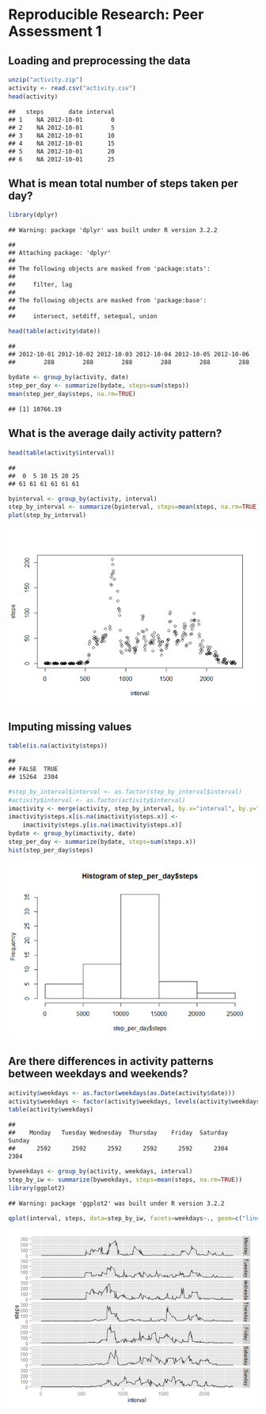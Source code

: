 # Reproducible Research: Peer Assessment 1


## Loading and preprocessing the data

```r
unzip("activity.zip")
activity <- read.csv("activity.csv")
head(activity)
```

```
##   steps       date interval
## 1    NA 2012-10-01        0
## 2    NA 2012-10-01        5
## 3    NA 2012-10-01       10
## 4    NA 2012-10-01       15
## 5    NA 2012-10-01       20
## 6    NA 2012-10-01       25
```

## What is mean total number of steps taken per day?

```r
library(dplyr)
```

```
## Warning: package 'dplyr' was built under R version 3.2.2
```

```
## 
## Attaching package: 'dplyr'
## 
## The following objects are masked from 'package:stats':
## 
##     filter, lag
## 
## The following objects are masked from 'package:base':
## 
##     intersect, setdiff, setequal, union
```

```r
head(table(activity$date))
```

```
## 
## 2012-10-01 2012-10-02 2012-10-03 2012-10-04 2012-10-05 2012-10-06 
##        288        288        288        288        288        288
```

```r
bydate <- group_by(activity, date)
step_per_day <- summarize(bydate, steps=sum(steps))
mean(step_per_day$steps, na.rm=TRUE)
```

```
## [1] 10766.19
```

## What is the average daily activity pattern?

```r
head(table(activity$interval))
```

```
## 
##  0  5 10 15 20 25 
## 61 61 61 61 61 61
```

```r
byinterval <- group_by(activity, interval)
step_by_interval <- summarize(byinterval, steps=mean(steps, na.rm=TRUE))
plot(step_by_interval)
```

![](PA1_template_files/figure-html/unnamed-chunk-3-1.png) 

## Imputing missing values

```r
table(is.na(activity$steps))
```

```
## 
## FALSE  TRUE 
## 15264  2304
```

```r
#step_by_interval$interval <- as.factor(step_by_interval$interval)
#activity$interval <- as.factor(activity$interval)
imactivity <- merge(activity, step_by_interval, by.x="interval", by.y="interval" )
imactivity$steps.x[is.na(imactivity$steps.x)] <- 
    imactivity$steps.y[is.na(imactivity$steps.x)]
bydate <- group_by(imactivity, date)
step_per_day <- summarize(bydate, steps=sum(steps.x))    
hist(step_per_day$steps)
```

![](PA1_template_files/figure-html/unnamed-chunk-4-1.png) 

## Are there differences in activity patterns between weekdays and weekends?

```r
activity$weekdays <- as.factor(weekdays(as.Date(activity$date)))
activity$weekdays <- factor(activity$weekdays, levels(activity$weekdays)[c(2,6,7,5,1,3,4)])
table(activity$weekdays)
```

```
## 
##    Monday   Tuesday Wednesday  Thursday    Friday  Saturday    Sunday 
##      2592      2592      2592      2592      2592      2304      2304
```

```r
byweekdays <- group_by(activity, weekdays, interval)
step_by_iw <- summarize(byweekdays, steps=mean(steps, na.rm=TRUE))
library(ggplot2)
```

```
## Warning: package 'ggplot2' was built under R version 3.2.2
```

```r
qplot(interval, steps, data=step_by_iw, facets=weekdays~., geom=c("line"))
```

![](PA1_template_files/figure-html/unnamed-chunk-5-1.png) 
